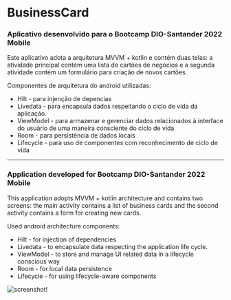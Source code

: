 # BusinessCard

### Aplicativo desenvolvido para o Bootcamp DIO-Santander 2022 Mobile

Este aplicativo adota a arquitetura MVVM + kotlin e contém duas telas: a atividade principal contém uma lista de cartões de negócios e a segunda atividade contém um formulário para criação de novos cartões. 

Componentes de arquitetura do android utilizadas:
- Hilt - para injenção de depencias
- Livedata - para encapsula dados respeitando o ciclo de vida da aplicação.
- ViewModel - para armazenar e gerenciar dados relacionados à interface do usuário de uma maneira consciente do ciclo de vida
- Room - para persistência de dados locais
- Lifecycle - para uso de componentes com reconhecimento de ciclo de vida

-------------------------------------------------------------------------------------------------------------------------------------------------------------------------

### Application developed for Bootcamp DIO-Santander 2022 Mobile

This application adopts MVVM + kotlin architecture and contains two screens: the main activity contains a list of business cards and the second activity contains a form for creating new cards.

Used android architecture components:
- Hilt - for injection of dependencies
- Livedata - to encapsulate data respecting the application life cycle.
- ViewModel - to store and manage UI related data in a lifecycle conscious way
- Room - for local data persistence
- Lifecycle - for using lifecycle-aware components

![screenshot!](https://github.com/punkmic/BusinessCard/blob/master/app/src/main/res/raw/9068.jpg)
